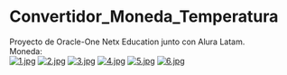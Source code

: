 # Convertidor_Moneda_Temperatura
Proyecto de Oracle-One Netx Education junto con Alura Latam. <br />
Moneda: <br />
[![1.jpg](https://i.postimg.cc/zX1mbh0y/1.jpg)](https://postimg.cc/V54Z2Jyw)
[![2.jpg](https://i.postimg.cc/xCCfZzWf/2.jpg)](https://postimg.cc/2qsNbVkM)
[![3.jpg](https://i.postimg.cc/gj32yPC8/3.jpg)](https://postimg.cc/gLkpd1k2)
[![4.jpg](https://i.postimg.cc/jjCqgNVs/4.jpg)](https://postimg.cc/SXFpjnN5)
[![5.jpg](https://i.postimg.cc/YCCt0gC1/5.jpg)](https://postimg.cc/yktMrD9d)
[![6.jpg](https://i.postimg.cc/R0jmgDQR/6.jpg)](https://postimg.cc/HJ4Fx3Nc)
